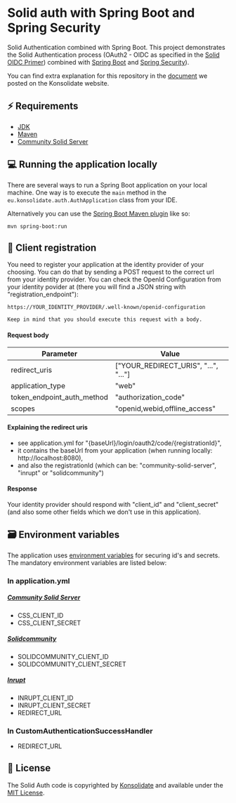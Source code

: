 # Solid auth with Spring Boot and Spring Security

Solid Authentication combined with Spring Boot.
This project demonstrates the Solid Authentication process (OAuth2 - OIDC as specified in the [Solid OIDC Primer](https://solid.github.io/solid-oidc/primer/)) combined with [Spring Boot](https://spring.io/projects/spring-boot) and [Spring Security](https://spring.io/projects/spring-security)).

You can find extra explanation for this repository in the [document](https://www.konsolidate.eu/stories/solid-spring) we posted on the Konsolidate website.

## ⚡ Requirements
- [JDK](http://www.oracle.com/technetwork/java/javase/downloads/jdk8-downloads-2133151.html)
- [Maven](https://maven.apache.org/download.cgi)
- [Community Solid Server](https://github.com/solid/community-server)

## 💻 Running the application locally
There are several ways to run a Spring Boot application on your local machine. One way is to execute the `main` method in the `eu.konsolidate.auth.AuthApplication` class from your IDE.

Alternatively you can use the [Spring Boot Maven plugin](https://docs.spring.io/spring-boot/docs/current/reference/html/build-tool-plugins-maven-plugin.html) like so:
```shell
mvn spring-boot:run
```

## 📃 Client registration
You need to register your application at the identity provider of your choosing. You can do that by sending a POST request to the correct url from your identity provider. You can check the OpenId Configuration from your identity povider at (there you will find a JSON string with "registration_endpoint"):
```shell
https://YOUR_IDENTITY_PROVIDER/.well-known/openid-configuration
```
`Keep in mind that you should execute this request with a body.`

#### Request body
|Parameter|Value
|-|-
| redirect_uris | ["YOUR_REDIRECT_URIS", "...", "..."]
| application_type | "web"
| token_endpoint_auth_method | "authorization_code"
| scopes | "openid,webid,offline_access"

#### Explaining the redirect uris
- see application.yml for "{baseUrl}/login/oauth2/code/{registrationId}",
- it contains the baseUrl from your application (when running locally: http://localhost:8080),
- and also the registrationId (which can be: "community-solid-server", "inrupt" or "solidcommunity")

#### Response
Your identity provider should respond with "client_id" and "client_secret" (and also some other fields which we don't use in this application).

## 🗃 Environment variables
The application uses [environment variables](https://docs.spring.io/spring-boot/docs/1.5.6.RELEASE/reference/html/boot-features-external-config.html) for securing id's and secrets. The mandatory environment variables are listed below:
### In application.yml
##### [Community Solid Server](https://github.com/solid/community-server)
- CSS_CLIENT_ID
- CSS_CLIENT_SECRET
##### [Solidcommunity](https://solidcommunity.net/)
- SOLIDCOMMUNITY_CLIENT_ID
- SOLIDCOMMUNITY_CLIENT_SECRET
##### [Inrupt](https://inrupt.net/)
- INRUPT_CLIENT_ID
- INRUPT_CLIENT_SECRET
- REDIRECT_URL
### In CustomAuthenticationSuccessHandler
- REDIRECT_URL

## 📜 License
The Solid Auth code is copyrighted by [Konsolidate](https://www.konsolidate.eu/)
and available under the [MIT License](https://github.com/Konsolidate-eu/solid-auth/blob/main/LICENSE).
